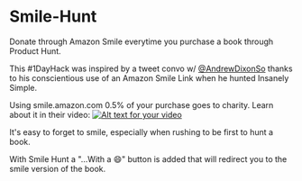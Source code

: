 # Smile-Hunt
Donate through Amazon Smile everytime you purchase a book through Product Hunt.

This #1DayHack was inspired by a tweet convo w/ [@AndrewDixonSo](http://twitter.com/AndrewDixonSo)
thanks to his conscientious use of an Amazon Smile Link when he hunted Insanely Simple.

Using smile.amazon.com 0.5% of your purchase goes to charity. Learn about it in their video:
[![Alt text for your video](https://i.ytimg.com/vi_webp/fnwB7UcsG0A/default.webp)](https://www.youtube.com/watch?v=fnwB7UcsG0A)

It's easy to forget to smile, especially when rushing to be first to hunt a book.

With Smile Hunt a "…With a 😄" button is added that will redirect you to the smile version of the book.
